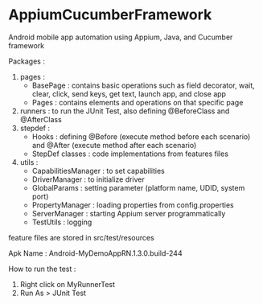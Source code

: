 # AppiumCucumberFramework
Android mobile app automation using Appium, Java, and Cucumber framework

Packages :
1. pages : 
    - BasePage : contains basic operations such as field decorator, wait, clear, click, send keys, get text, launch app, and close app
    - Pages : contains elements and operations on that specific page
2. runners : to run the JUnit Test, also defining @BeforeClass and @AfterClass
3. stepdef : 
    - Hooks : defining @Before (execute method before each scenario) and @After (execute method after each scenario)
    - StepDef classes : code implementations from features files
4. utils :
    - CapabilitiesManager : to set capabilities
    - DriverManager : to initialize driver
    - GlobalParams : setting parameter (platform name, UDID, system port)
    - PropertyManager : loading properties from config.properties
    - ServerManager : starting Appium server programmatically
    - TestUtils : logging
    
feature files are stored in src/test/resources

Apk Name : Android-MyDemoAppRN.1.3.0.build-244

How to run the test :
1. Right click on MyRunnerTest
2. Run As > JUnit Test
